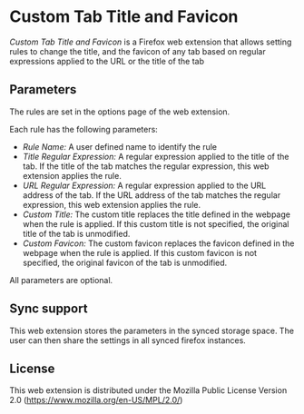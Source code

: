 # Custom Tab Title and Favicon

_Custom Tab Title and Favicon_ is a Firefox web extension that allows setting 
rules to change the title, and the favicon of any tab based on
regular expressions applied to the URL or the title of the tab

## Parameters

The rules are set in the options page of the web extension.

Each rule has the following parameters:

- _Rule Name:_ A user defined name to identify the rule
- _Title Regular Expression:_ A regular expression applied to the title of the tab. 
If the title of the tab matches the regular expression, this web extension applies the rule.
- _URL Regular Expression:_ A regular expression applied to the URL address of the tab. 
 If the URL address of the tab matches the regular expression, this web extension applies the rule.
- _Custom Title:_ The custom title replaces the title defined in the webpage when the rule is applied. 
If this custom title is not specified, the original title of the tab is unmodified.
- _Custom Favicon:_ The custom favicon replaces the favicon defined in the webpage when the rule is applied.
If this custom favicon is not specified, the original favicon of the tab is unmodified.

All parameters are optional.

## Sync support

This web extension stores the parameters in the synced storage space. The user can then share the settings
in all synced firefox instances.

## License
This web extension is distributed under the Mozilla Public License Version 2.0 (https://www.mozilla.org/en-US/MPL/2.0/)
